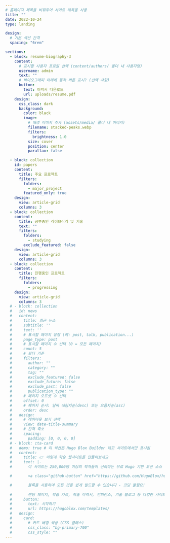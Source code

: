 ```yaml
---
# 홈페이지 제목을 비워두어 사이트 제목을 사용
title: ""
date: 2022-10-24
type: landing

design:
  # 기본 섹션 간격
  spacing: "6rem"

sections:
  - block: resume-biography-3
    content:
      # 표시할 사용자 프로필 선택 (content/authors/ 폴더 내 사용자명)
      username: admin
      text: ""
      # 바이오그래피 아래에 동작 버튼 표시? (선택 사항)
      button:
        text: 이력서 다운로드
        url: uploads/resume.pdf
    design:
      css_class: dark
      background:
        color: black
        image:
          # 배경 이미지 추가 (assets/media/ 폴더 내 이미지)
          filename: stacked-peaks.webp
          filters:
            brightness: 1.0
          size: cover
          position: center
          parallax: false

  - block: collection
    id: papers
    content:
      title: 주요 프로젝트
      filters:
        folders:
          - major_project
        featured_only: true
    design:
      view: article-grid
      columns: 3
  - block: collection
    content:
      title: 공부중인 라이브러리 및 기술
      text: ""
      filters:
        folders:
          - studying
        exclude_featured: false
    design:
      view: article-grid
      columns: 3
  - block: collection
    content:
      title: 진행중인 프로젝트
      filters:
        folders:
          - progressing
    design:
      view: article-grid
      columns: 3
  # - block: collection
  #   id: news
  #   content:
  #     title: 최근 뉴스
  #     subtitle: ''
  #     text: ''
  #     # 표시할 페이지 유형 (예: post, talk, publication...)
  #     page_type: post
  #     # 표시할 페이지 수 선택 (0 = 모든 페이지)
  #     count: 5
  #     # 필터 기준
  #     filters:
  #       author: ""
  #       category: ""
  #       tag: ""
  #       exclude_featured: false
  #       exclude_future: false
  #       exclude_past: false
  #       publication_type: ""
  #     # 페이지 오프셋 수 선택
  #     offset: 0
  #     # 페이지 순서: 날짜 내림차순(desc) 또는 오름차순(asc)
  #     order: desc
  #   design:
  #     # 레이아웃 보기 선택
  #     view: date-title-summary
  #     # 간격 축소
  #     spacing:
  #       padding: [0, 0, 0, 0]
  # - block: cta-card
  #   demo: true # 이 섹션은 Hugo Blox Builder 데모 사이트에서만 표시됨
  #   content:
  #     title: 👉 이렇게 학술 웹사이트를 만들어보세요
  #     text: |-
  #       이 사이트는 250,000명 이상의 학자들이 신뢰하는 무료 Hugo 기반 오픈 소스 웹사이트 빌더인 Hugo Blox Builder로 생성되었습니다.

  #       <a class="github-button" href="https://github.com/HugoBlox/hugo-blox-builder" data-color-scheme="no-preference: light; light: light; dark: dark;" data-icon="octicon-star" data-size="large" data-show-count="true" aria-label="Star HugoBlox/hugo-blox-builder on GitHub">GitHub에서 Hugo Blox Builder에 Star 달기</a>

  #       블록을 사용하여 모든 것을 쉽게 빌드할 수 있습니다 - 코딩 불필요!
        
  #       랜딩 페이지, 학습 자료, 학술 이력서, 컨퍼런스, 기술 블로그 등 다양한 사이트를 구축할 수 있습니다.
  #     button:
  #       text: 시작하기
  #       url: https://hugoblox.com/templates/
  #   design:
  #     card:
  #       # 카드 배경 색상 (CSS 클래스)
  #       css_class: "bg-primary-700"
  #       css_style: ""
---
```

